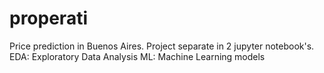 # properati
Price prediction in Buenos Aires.
Project separate in 2 jupyter notebook's.
EDA: Exploratory Data Analysis
ML: Machine Learning models
